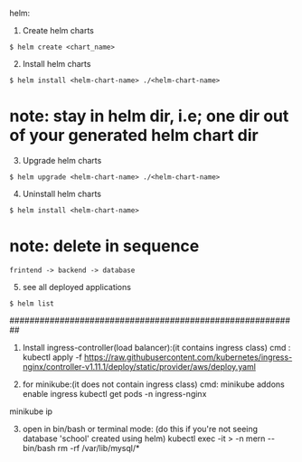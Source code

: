 helm:

1. Create helm charts
```
$ helm create <chart_name> 
```

2. Install helm charts
```
$ helm install <helm-chart-name> ./<helm-chart-name>
```
# note: stay in helm dir, i.e; one dir out of your generated helm chart dir

3. Upgrade helm charts
```
$ helm upgrade <helm-chart-name> ./<helm-chart-name>
```

4. Uninstall helm charts
```
$ helm install <helm-chart-name>
```
# note: delete in sequence
    frintend -> backend -> database

5. see all deployed applications
```
$ helm list
```

##########################################################

1. Install ingress-controller(load balancer):(it contains ingress class)
cmd : kubectl apply -f https://raw.githubusercontent.com/kubernetes/ingress-nginx/controller-v1.11.1/deploy/static/provider/aws/deploy.yaml

2. for minikube:(it does not contain ingress class)
cmd: 
minikube addons enable ingress
kubectl get pods -n ingress-nginx

minikube ip

3. open in bin/bash or terminal mode:
(do this if you're not seeing database 'school' created using helm)
kubectl exec -it <pod>> -n mern -- bin/bash
rm -rf /var/lib/mysql/*
